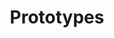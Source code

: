 ---
widget: pages
headless: true

title: Prototypes
subtitle: ''

# Choose how many pages you would like to display (0 = all pages)
count: 0
# Choose how many pages you would like to offset by
# Useful if you wish to show the first item in the Featured widget
offset: 0

# Listing view
view: compact
columns: '1'

# Field to sort by, such as Date or Title
sort_by: 'Date'
sort_ascending: false

archive:
  enable: true
  text: See all prototypes
  link: prototype/

# Optional banner image (relative to `assets/media/` folder).
# banner:
#   caption: ''
#   image: ''
---